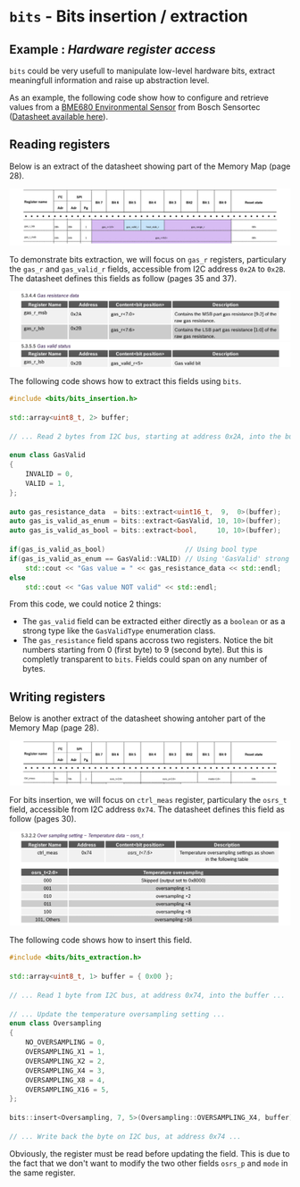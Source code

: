 `bits` - Bits insertion / extraction
=================================

## Example : _Hardware register access_
`bits` could be very usefull to manipulate low-level hardware bits, extract meaningfull information and raise up abstraction level.

As an example, the following code show how to configure and retrieve values from a [BME680 Environmental Sensor](https://www.bosch-sensortec.com/bst/products/all_products/bme680) from Bosch Sensortec ([Datasheet available here](https://ae-bst.resource.bosch.com/media/_tech/media/datasheets/BST-BME680-DS001.pdf)).

## Reading registers
Below is an extract of the datasheet showing part of the Memory Map (page 28).

![BME680 Memory Map](https://github.com/jaydee-io/bits/raw/master/doc/BST-BME680-DS001-28-1.jpg)

To demonstrate bits extraction, we will focus on `gas_r` registers, particulary the `gas_r` and `gas_valid_r` fields, accessible from I2C address `0x2A` to `0x2B`. The datasheet defines this fields as follow (pages 35 and 37).

![gas_r registers definition 1](https://github.com/jaydee-io/bits/raw/master/doc/BST-BME680-DS001-35.jpg)
![gas_r registers definition 2](https://github.com/jaydee-io/bits/raw/master/doc/BST-BME680-DS001-37.jpg)

The following code shows how to extract this fields using `bits`.

```c++
#include <bits/bits_insertion.h>

std::array<uint8_t, 2> buffer;

// ... Read 2 bytes from I2C bus, starting at address 0x2A, into the buffer ...

enum class GasValid
{
    INVALID = 0,
    VALID = 1,
};

auto gas_resistance_data  = bits::extract<uint16_t,  9,  0>(buffer);
auto gas_is_valid_as_enum = bits::extract<GasValid, 10, 10>(buffer);
auto gas_is_valid_as_bool = bits::extract<bool,     10, 10>(buffer);

if(gas_is_valid_as_bool)                    // Using bool type
if(gas_is_valid_as_enum == GasValid::VALID) // Using 'GasValid' strong type
    std::cout << "Gas value = " << gas_resistance_data << std::endl;
else
    std::cout << "Gas value NOT valid" << std::endl;
```

From this code, we could notice 2 things:
* The `gas_valid` field can be extracted either directly as a `boolean` or as a strong type like the `GasValidType` enumeration class.
* The `gas_resistance` field spans accross two registers. Notice the bit numbers starting from 0 (first byte) to 9 (second byte). But this is completly transparent to `bits`. Fields could span on any number of bytes.

## Writing registers
Below is another extract of the datasheet showing antoher part of the Memory Map (page 28).

![BME680 Memory Map](https://github.com/jaydee-io/bits/raw/master/doc/BST-BME680-DS001-28-2.jpg)

For bits insertion, we will focus on `ctrl_meas` register, particulary the `osrs_t` field, accessible from I2C address `0x74`. The datasheet defines this field as follow (pages 30).

![gas_r registers definition 1](https://github.com/jaydee-io/bits/raw/master/doc/BST-BME680-DS001-30.jpg)

The following code shows how to insert this field.

```c++
#include <bits/bits_extraction.h>

std::array<uint8_t, 1> buffer = { 0x00 };

// ... Read 1 byte from I2C bus, at address 0x74, into the buffer ...

// ... Update the temperature oversampling setting ...
enum class Oversampling
{
    NO_OVERSAMPLING = 0,
    OVERSAMPLING_X1 = 1,
    OVERSAMPLING_X2 = 2,
    OVERSAMPLING_X4 = 3,
    OVERSAMPLING_X8 = 4,
    OVERSAMPLING_X16 = 5,
};

bits::insert<Oversampling, 7, 5>(Oversampling::OVERSAMPLING_X4, buffer);

// ... Write back the byte on I2C bus, at address 0x74 ...
```
Obviously, the register must be read before updating the field. This is due to the fact that we don't want to modify the two other fields `osrs_p` and `mode` in the same register.
